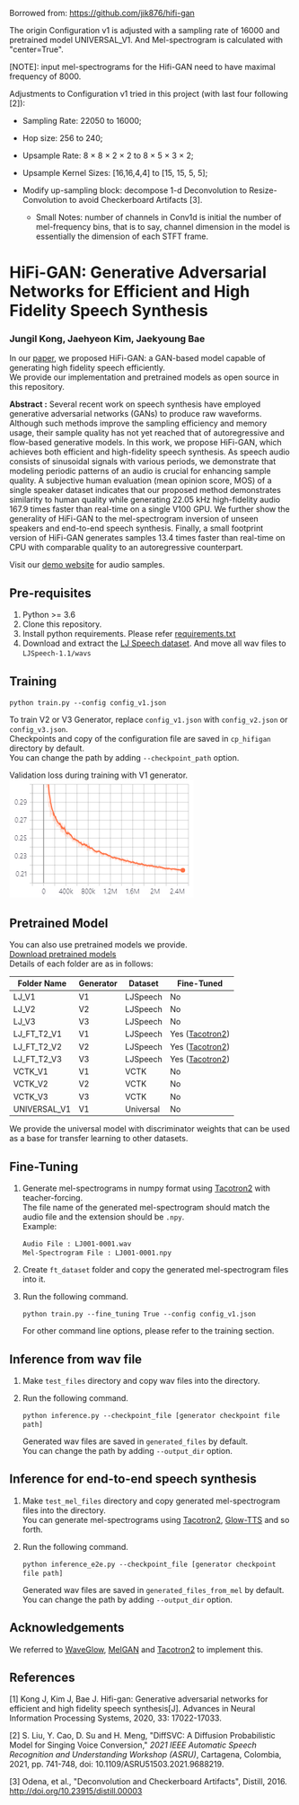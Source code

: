 Borrowed from: https://github.com/jik876/hifi-gan

The origin Configuration v1 is adjusted with a sampling rate of 16000 and pretrained model UNIVERSAL_V1. And Mel-spectrogram is calculated with "center=True".

[NOTE]: input mel-spectrograms for the Hifi-GAN need to have maximal frequency of 8000.

Adjustments to Configuration v1 tried in this project (with last four following [2]):

- Sampling Rate: 22050 to 16000;

- Hop size: 256 to 240;

- Upsample Rate: 8 × 8 × 2 × 2 to 8 × 5 × 3 × 2;

- Upsample Kernel Sizes: [16,16,4,4] to [15, 15, 5, 5];

- Modify up-sampling block: decompose 1-d Deconvolution to Resize-Convolution to avoid Checkerboard Artifacts [3]. 
  
  - Small Notes: number of channels in Conv1d is initial the number of mel-frequency bins, that is to say, channel dimension in the model is essentially the dimension of each STFT frame.

# HiFi-GAN: Generative Adversarial Networks for Efficient and High Fidelity Speech Synthesis

### Jungil Kong, Jaehyeon Kim, Jaekyoung Bae

In our [paper](https://arxiv.org/abs/2010.05646), 
we proposed HiFi-GAN: a GAN-based model capable of generating high fidelity speech efficiently.<br/>
We provide our implementation and pretrained models as open source in this repository.

**Abstract :**
Several recent work on speech synthesis have employed generative adversarial networks (GANs) to produce raw waveforms. 
Although such methods improve the sampling efficiency and memory usage, 
their sample quality has not yet reached that of autoregressive and flow-based generative models. 
In this work, we propose HiFi-GAN, which achieves both efficient and high-fidelity speech synthesis. 
As speech audio consists of sinusoidal signals with various periods, 
we demonstrate that modeling periodic patterns of an audio is crucial for enhancing sample quality. 
A subjective human evaluation (mean opinion score, MOS) of a single speaker dataset indicates that our proposed method 
demonstrates similarity to human quality while generating 22.05 kHz high-fidelity audio 167.9 times faster than 
real-time on a single V100 GPU. We further show the generality of HiFi-GAN to the mel-spectrogram inversion of unseen 
speakers and end-to-end speech synthesis. Finally, a small footprint version of HiFi-GAN generates samples 13.4 times 
faster than real-time on CPU with comparable quality to an autoregressive counterpart.

Visit our [demo website](https://jik876.github.io/hifi-gan-demo/) for audio samples.

## Pre-requisites

1. Python >= 3.6
2. Clone this repository.
3. Install python requirements. Please refer [requirements.txt](requirements.txt)
4. Download and extract the [LJ Speech dataset](https://keithito.com/LJ-Speech-Dataset/).
   And move all wav files to `LJSpeech-1.1/wavs`

## Training

```
python train.py --config config_v1.json
```

To train V2 or V3 Generator, replace `config_v1.json` with `config_v2.json` or `config_v3.json`.<br>
Checkpoints and copy of the configuration file are saved in `cp_hifigan` directory by default.<br>
You can change the path by adding `--checkpoint_path` option.

Validation loss during training with V1 generator.<br>
![validation loss](./validation_loss.png)

## Pretrained Model

You can also use pretrained models we provide.<br/>
[Download pretrained models](https://drive.google.com/drive/folders/1-eEYTB5Av9jNql0WGBlRoi-WH2J7bp5Y?usp=sharing)<br/> 
Details of each folder are as in follows:

| Folder Name  | Generator | Dataset   | Fine-Tuned                                             |
| ------------ | --------- | --------- | ------------------------------------------------------ |
| LJ_V1        | V1        | LJSpeech  | No                                                     |
| LJ_V2        | V2        | LJSpeech  | No                                                     |
| LJ_V3        | V3        | LJSpeech  | No                                                     |
| LJ_FT_T2_V1  | V1        | LJSpeech  | Yes ([Tacotron2](https://github.com/NVIDIA/tacotron2)) |
| LJ_FT_T2_V2  | V2        | LJSpeech  | Yes ([Tacotron2](https://github.com/NVIDIA/tacotron2)) |
| LJ_FT_T2_V3  | V3        | LJSpeech  | Yes ([Tacotron2](https://github.com/NVIDIA/tacotron2)) |
| VCTK_V1      | V1        | VCTK      | No                                                     |
| VCTK_V2      | V2        | VCTK      | No                                                     |
| VCTK_V3      | V3        | VCTK      | No                                                     |
| UNIVERSAL_V1 | V1        | Universal | No                                                     |

We provide the universal model with discriminator weights that can be used as a base for transfer learning to other datasets.

## Fine-Tuning

1. Generate mel-spectrograms in numpy format using [Tacotron2](https://github.com/NVIDIA/tacotron2) with teacher-forcing.<br/>
   The file name of the generated mel-spectrogram should match the audio file and the extension should be `.npy`.<br/>
   Example:
   
   ```
   Audio File : LJ001-0001.wav
   Mel-Spectrogram File : LJ001-0001.npy
   ```

2. Create `ft_dataset` folder and copy the generated mel-spectrogram files into it.<br/>

3. Run the following command.
   
   ```
   python train.py --fine_tuning True --config config_v1.json
   ```
   
    For other command line options, please refer to the training section.

## Inference from wav file

1. Make `test_files` directory and copy wav files into the directory.

2. Run the following command.
   
   ```
   python inference.py --checkpoint_file [generator checkpoint file path]
   ```
   
   Generated wav files are saved in `generated_files` by default.<br>
   You can change the path by adding `--output_dir` option.

## Inference for end-to-end speech synthesis

1. Make `test_mel_files` directory and copy generated mel-spectrogram files into the directory.<br>
   You can generate mel-spectrograms using [Tacotron2](https://github.com/NVIDIA/tacotron2), 
   [Glow-TTS](https://github.com/jaywalnut310/glow-tts) and so forth.

2. Run the following command.
   
   ```
   python inference_e2e.py --checkpoint_file [generator checkpoint file path]
   ```
   
   Generated wav files are saved in `generated_files_from_mel` by default.<br>
   You can change the path by adding `--output_dir` option.

## Acknowledgements

We referred to [WaveGlow](https://github.com/NVIDIA/waveglow), [MelGAN](https://github.com/descriptinc/melgan-neurips) 
and [Tacotron2](https://github.com/NVIDIA/tacotron2) to implement this.

## References

[1] Kong J, Kim J, Bae J. Hifi-gan: Generative adversarial networks for efficient and high fidelity speech synthesis[J]. Advances in Neural Information Processing Systems, 2020, 33: 17022-17033.

[2] S. Liu, Y. Cao, D. Su and H. Meng, "DiffSVC: A Diffusion Probabilistic Model for Singing Voice Conversion," *2021 IEEE Automatic Speech Recognition and Understanding Workshop (ASRU)*, Cartagena, Colombia, 2021, pp. 741-748, doi: 10.1109/ASRU51503.2021.9688219.

[3] Odena, et al., "Deconvolution and Checkerboard Artifacts", Distill, 2016. http://doi.org/10.23915/distill.00003
